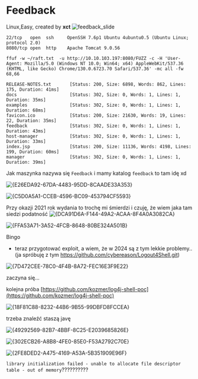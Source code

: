 # Feedback
Linux,Easy, created by **xct**
![feedback_slide](https://github.com/user-attachments/assets/c7f34a5d-01b3-43cb-b7ad-db1a8ee62b82)

```
22/tcp   open  ssh     OpenSSH 7.6p1 Ubuntu 4ubuntu0.5 (Ubuntu Linux; protocol 2.0)
8080/tcp open  http    Apache Tomcat 9.0.56
```
```
ffuf -w ~/raft.txt  -u http://10.10.103.197:8080/FUZZ -c -H 'User-Agent: Mozilla/5.0 (Windows NT 10.0; Win64; x64) AppleWebKit/537.36 (KHTML, like Gecko) Chrome/130.0.6723.70 Safari/537.36' -mc all -fw 68,66

RELEASE-NOTES.txt       [Status: 200, Size: 6898, Words: 862, Lines: 175, Duration: 41ms]
docs                    [Status: 302, Size: 0, Words: 1, Lines: 1, Duration: 35ms]
examples                [Status: 302, Size: 0, Words: 1, Lines: 1, Duration: 68ms]
favicon.ico             [Status: 200, Size: 21630, Words: 19, Lines: 22, Duration: 35ms]
feedback                [Status: 302, Size: 0, Words: 1, Lines: 1, Duration: 43ms]
host-manager            [Status: 302, Size: 0, Words: 1, Lines: 1, Duration: 33ms]
index.jsp               [Status: 200, Size: 11136, Words: 4198, Lines: 199, Duration: 60ms]
manager                 [Status: 302, Size: 0, Words: 1, Lines: 1, Duration: 39ms]
```

Jak maszynka nazywa się `Feedback` i mamy katalog `feedback` to tam idę xd

![{E26EDA92-67DA-4483-95DD-8CAADE33A353}](https://github.com/user-attachments/assets/39262a51-0055-4ec4-ac66-ec82c9974d83)

![{C5D0A5A1-CCEB-4596-BC09-453794CF5593}](https://github.com/user-attachments/assets/78059483-8324-4bae-8be5-f57ba132d024)

Przy okazji 2021 rok wydania to trochę mi śmierdzi i czuję, że wiem jaka tam siedzi podatność
![{DCA91D6A-F144-49A2-ACAA-8F4A0A3082CA}](https://github.com/user-attachments/assets/f22f5b76-e24c-4950-bb43-1dba1de48f6f)

![{FFA53A71-3A52-4FCB-8648-80BE324A501B}](https://github.com/user-attachments/assets/e952a117-e2cb-40fd-bd1e-e1a4141388a7)

Bingo
- teraz przygotować exploit, a wiem, że w 2024 są z tym lekkie problemy.. (ja spróbuję z tym https://github.com/cybereason/Logout4Shell.git)

![{7D472CEE-78C0-4F4B-8A72-FEC16E3F9E22}](https://github.com/user-attachments/assets/5b0ef247-be6f-471d-b5df-10f0b9265e2f)

zaczyna się...

kolejna próba [https://github.com/kozmer/log4j-shell-poc](https://github.com/kozmer/log4j-shell-poc)

![{18F81C88-8232-44B6-9B55-99DBFD8FCCEA}](https://github.com/user-attachments/assets/6229c2c0-baf4-4d9f-8559-50f0b5d8e426)

trzeba znaleźć staszą javę

![{49292569-82B7-4BBF-8C25-E2039685826E}](https://github.com/user-attachments/assets/1f3b2aec-99ce-49f8-b6bb-820ec8bddff6)

![{302ECB26-A8B8-4FE0-85E0-F53A2792C70E}](https://github.com/user-attachments/assets/494c4c26-cf8b-42ca-a42a-6f88b4636a80)

![{2FE8DED2-A475-4169-A53A-5B351909E96F}](https://github.com/user-attachments/assets/b56599a9-64b8-40dc-a1d9-bf4982b2fc10)

`library initialization failed - unable to allocate file descriptor table - out of memory`??????????




